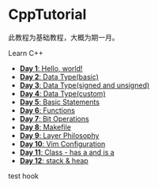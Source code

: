 # CppTutorial

此教程为基础教程，大概为期一月。

Learn C++

- [**Day 1**: Hello, world!](./Day1)
- [**Day 2**: Data Type(basic)](./Day2)
- [**Day 3**: Data Type(signed and unsigned)](./Day3)
- [**Day 4**: Data Type(custom)](./Day4)
- [**Day 5**: Basic Statements](./Day5)
- [**Day 6**: Functions](./Day6)
- [**Day 7**: Bit Operations](./Day7)
- [**Day 8**: Makefile](./Day8)
- [**Day 9**: Layer Philosophy](./Day9)
- [**Day 10**: Vim Configuration](./Day10)
- [**Day 11**: Class - has a and is a](./Day11)
- [**Day 12**: stack & heap](./Day12)

test hook
